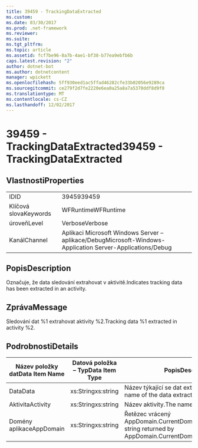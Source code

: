 ```yaml
---
title: 39459 - TrackingDataExtracted
ms.custom: 
ms.date: 03/30/2017
ms.prod: .net-framework
ms.reviewer: 
ms.suite: 
ms.tgt_pltfrm: 
ms.topic: article
ms.assetid: fcf7be96-8a7b-4ae1-bf38-b77ea9ebfb6b
caps.latest.revision: "2"
author: dotnet-bot
ms.author: dotnetcontent
manager: wpickett
ms.openlocfilehash: 5ff930eed1ac5ffad46282cfe33b02056e9289ca
ms.sourcegitcommit: ce279f2d7fe2220e6ea0a25a8a7a5370ddf8d9f0
ms.translationtype: MT
ms.contentlocale: cs-CZ
ms.lasthandoff: 12/02/2017
---
```

# <a name="39459---trackingdataextracted"></a><span data-ttu-id="51d60-102">39459 - TrackingDataExtracted</span><span class="sxs-lookup"><span data-stu-id="51d60-102">39459 - TrackingDataExtracted</span></span>
## <a name="properties"></a><span data-ttu-id="51d60-103">Vlastnosti</span><span class="sxs-lookup"><span data-stu-id="51d60-103">Properties</span></span>  
  
|||  
|-|-|  
|<span data-ttu-id="51d60-104">ID</span><span class="sxs-lookup"><span data-stu-id="51d60-104">ID</span></span>|<span data-ttu-id="51d60-105">39459</span><span class="sxs-lookup"><span data-stu-id="51d60-105">39459</span></span>|  
|<span data-ttu-id="51d60-106">Klíčová slova</span><span class="sxs-lookup"><span data-stu-id="51d60-106">Keywords</span></span>|<span data-ttu-id="51d60-107">WFRuntime</span><span class="sxs-lookup"><span data-stu-id="51d60-107">WFRuntime</span></span>|  
|<span data-ttu-id="51d60-108">úroveň</span><span class="sxs-lookup"><span data-stu-id="51d60-108">Level</span></span>|<span data-ttu-id="51d60-109">Verbose</span><span class="sxs-lookup"><span data-stu-id="51d60-109">Verbose</span></span>|  
|<span data-ttu-id="51d60-110">Kanál</span><span class="sxs-lookup"><span data-stu-id="51d60-110">Channel</span></span>|<span data-ttu-id="51d60-111">Aplikaci Microsoft Windows Server – aplikace/Debug</span><span class="sxs-lookup"><span data-stu-id="51d60-111">Microsoft-Windows-Application Server-Applications/Debug</span></span>|  
  
## <a name="description"></a><span data-ttu-id="51d60-112">Popis</span><span class="sxs-lookup"><span data-stu-id="51d60-112">Description</span></span>  
 <span data-ttu-id="51d60-113">Označuje, že data sledování extrahovat v aktivitě.</span><span class="sxs-lookup"><span data-stu-id="51d60-113">Indicates tracking data has been extracted in an activity.</span></span>  
  
## <a name="message"></a><span data-ttu-id="51d60-114">Zpráva</span><span class="sxs-lookup"><span data-stu-id="51d60-114">Message</span></span>  
 <span data-ttu-id="51d60-115">Sledování dat %1 extrahovat aktivity %2.</span><span class="sxs-lookup"><span data-stu-id="51d60-115">Tracking data %1 extracted in activity %2.</span></span>  
  
## <a name="details"></a><span data-ttu-id="51d60-116">Podrobnosti</span><span class="sxs-lookup"><span data-stu-id="51d60-116">Details</span></span>  
  
|<span data-ttu-id="51d60-117">Název položky dat</span><span class="sxs-lookup"><span data-stu-id="51d60-117">Data Item Name</span></span>|<span data-ttu-id="51d60-118">Datová položka – Typ</span><span class="sxs-lookup"><span data-stu-id="51d60-118">Data Item Type</span></span>|<span data-ttu-id="51d60-119">Popis</span><span class="sxs-lookup"><span data-stu-id="51d60-119">Description</span></span>|  
|--------------------|--------------------|-----------------|  
|<span data-ttu-id="51d60-120">Data</span><span class="sxs-lookup"><span data-stu-id="51d60-120">Data</span></span>|<span data-ttu-id="51d60-121">xs:String</span><span class="sxs-lookup"><span data-stu-id="51d60-121">xs:string</span></span>|<span data-ttu-id="51d60-122">Název týkající se dat extrahovaných.</span><span class="sxs-lookup"><span data-stu-id="51d60-122">The name of the data extracted.</span></span>|  
|<span data-ttu-id="51d60-123">Aktivita</span><span class="sxs-lookup"><span data-stu-id="51d60-123">Activity</span></span>|<span data-ttu-id="51d60-124">xs:String</span><span class="sxs-lookup"><span data-stu-id="51d60-124">xs:string</span></span>|<span data-ttu-id="51d60-125">Název aktivity.</span><span class="sxs-lookup"><span data-stu-id="51d60-125">The name of the activity.</span></span>|  
|<span data-ttu-id="51d60-126">Domény aplikace</span><span class="sxs-lookup"><span data-stu-id="51d60-126">AppDomain</span></span>|<span data-ttu-id="51d60-127">xs:String</span><span class="sxs-lookup"><span data-stu-id="51d60-127">xs:string</span></span>|<span data-ttu-id="51d60-128">Řetězec vrácený AppDomain.CurrentDomain.FriendlyName.</span><span class="sxs-lookup"><span data-stu-id="51d60-128">The string returned by AppDomain.CurrentDomain.FriendlyName.</span></span>|
